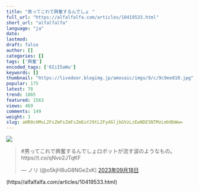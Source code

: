 ```yaml
---
title: "男ってこれで興奮するんでしょ "
full_url: "https://alfalfalfa.com/articles/10419533.html"
short_url: "alfalfalfa"
language: "ja"
date: 
lastmod: 
draft: false
author: []
categories: []
tags: ['興奮']
encoded_tags: ['6IiI5aWu']
keywords: []
thumbnail: "https://livedoor.blogimg.jp/amosaic/imgs/9/c/9c9ee810.jpg"
popular: 175
latest: 78
trend: 1865
featured: 1563
views: 469
comments: 149
weight: 3
slug: aHR0cHMvL2FsZmFsZmFsZmEuY29tL2FydGljbGVzLzEwNDE5NTMzLmh0bWw=
---
```


![](https://livedoor.blogimg.jp/amosaic/imgs/9/c/9c9ee810.jpg)

<blockquote class='twitter-tweet'><p lang='ja' dir='ltr'>#男ってこれで興奮するんでしょロボットが流す涙のようなもの。 https//t.co/qNvo2JTqKF</p>— ノリ (@o5kjH8uG8NGe2xK) <a href='https//twitter.com/o5kjH8uG8NGe2xK/status/1703676143239565481' target='_blank' rel='nofollow'>2023年09月18日</a></blockquote> 

(https//alfalfalfa.com/articles/10419533.html)
